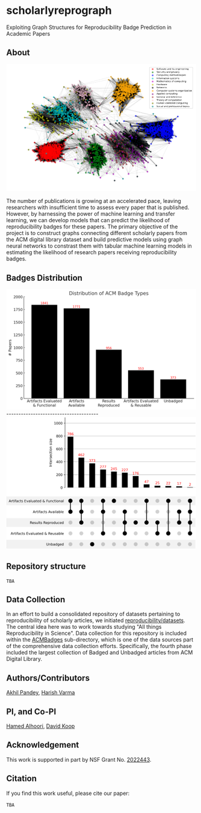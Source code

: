 # scholarlyreprograph
Exploiting Graph Structures for Reproducibility Badge Prediction in Academic Papers

## About

<img src="media/acm_primary_index_terms_graph.png" />

The number of publications is growing at an accelerated pace, leaving researchers with insufficient time to assess every paper that is published. However, by harnessing the power of machine learning and transfer learning, we can develop models that can predict the likelihood of reproducibility badges for these papers. The primary objective of the project is to construct graphs connecting different scholarly papers from the ACM digital library dataset and build predictive models using graph neural networks to constrast them with tabular machine learning models in estimating the likelihood of research papers receiving reproducibility badges.

## Badges Distribution
<img src="media/badge_dist.png"/>
--------------------------------------
<img src="media/acm_badges_data.png"/>

## Repository structure

```shell
TBA
```

## Data Collection
In an effort to build a consolidated repository of datasets pertaining to reproducibility of scholarly articles, we initiated [reproducibility/datasets](https://github.com/reproducibilityproject/datasets/). The central idea here was to work towards studying "All things Reproducibility in Science". Data collection for this repository is included within the [ACMBadges](https://github.com/reproducibilityproject/datasets/tree/main/data/ACM) sub-directory, which is one of the data sources part of the comprehensive data collection efforts. Specifically, the fourth phase included the largest collection of Badged and Unbadged articles from ACM Digital Library.


## Authors/Contributors
[Akhil Pandey](https://github.com/akhilpandey95), [Harish Varma](https://github.com/harishsiravuri)

## PI, and Co-PI
[Hamed Alhoori](https://github.com/alhoori), [David Koop](https://github.com/dakoop)

## Acknowledgement
This work is supported in part by NSF Grant No. [2022443](https://www.nsf.gov/awardsearch/showAward?AWD_ID=2022443&HistoricalAwards=false).


## Citation
If you find this work useful, please cite our paper:

```
TBA
```